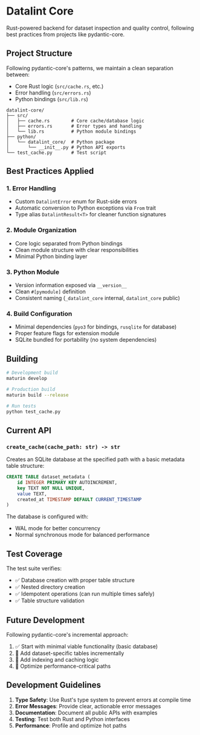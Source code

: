 # Datalint Core

Rust-powered backend for dataset inspection and quality control, following best practices from projects like pydantic-core.

## Project Structure

Following pydantic-core's patterns, we maintain a clean separation between:
- Core Rust logic (`src/cache.rs`, etc.)
- Error handling (`src/errors.rs`)
- Python bindings (`src/lib.rs`)

```
datalint-core/
├── src/
│   ├── cache.rs        # Core cache/database logic
│   ├── errors.rs       # Error types and handling
│   └── lib.rs          # Python module bindings
├── python/
│   └── datalint_core/  # Python package
│       └── __init__.py # Python API exports
└── test_cache.py       # Test script
```

## Best Practices Applied

### 1. **Error Handling**
- Custom `DatalintError` enum for Rust-side errors
- Automatic conversion to Python exceptions via `From` trait
- Type alias `DatalintResult<T>` for cleaner function signatures

### 2. **Module Organization**
- Core logic separated from Python bindings
- Clean module structure with clear responsibilities
- Minimal Python binding layer

### 3. **Python Module**
- Version information exposed via `__version__`
- Clean `#[pymodule]` definition
- Consistent naming (`_datalint_core` internal, `datalint_core` public)

### 4. **Build Configuration**
- Minimal dependencies (`pyo3` for bindings, `rusqlite` for database)
- Proper feature flags for extension module
- SQLite bundled for portability (no system dependencies)

## Building

```bash
# Development build
maturin develop

# Production build
maturin build --release

# Run tests
python test_cache.py
```

## Current API

### `create_cache(cache_path: str) -> str`
Creates an SQLite database at the specified path with a basic metadata table structure:

```sql
CREATE TABLE dataset_metadata (
    id INTEGER PRIMARY KEY AUTOINCREMENT,
    key TEXT NOT NULL UNIQUE,
    value TEXT,
    created_at TIMESTAMP DEFAULT CURRENT_TIMESTAMP
)
```

The database is configured with:
- WAL mode for better concurrency
- Normal synchronous mode for balanced performance

## Test Coverage

The test suite verifies:
- ✅ Database creation with proper table structure
- ✅ Nested directory creation
- ✅ Idempotent operations (can run multiple times safely)
- ✅ Table structure validation

## Future Development

Following pydantic-core's incremental approach:
1. ✅ Start with minimal viable functionality (basic database)
2. 🔄 Add dataset-specific tables incrementally
3. 🔄 Add indexing and caching logic
4. 🔄 Optimize performance-critical paths

## Development Guidelines

1. **Type Safety**: Use Rust's type system to prevent errors at compile time
2. **Error Messages**: Provide clear, actionable error messages
3. **Documentation**: Document all public APIs with examples
4. **Testing**: Test both Rust and Python interfaces
5. **Performance**: Profile and optimize hot paths
